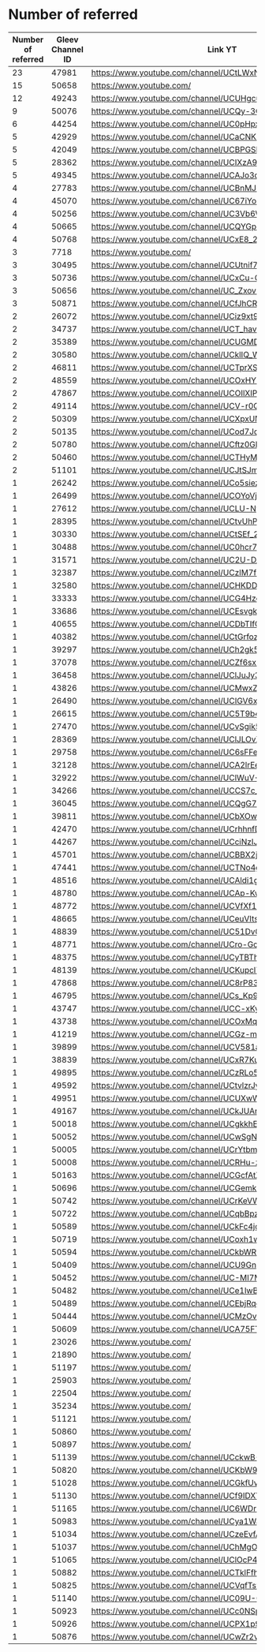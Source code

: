 # Number of referred

| Number of referred | Gleev Channel ID | Link YT | Status | Subscribers YT |
| --- | --- | --- | --- | --- |
| 23 | 47981 | https://www.youtube.com/channel/UCtLWxN6ij1TN_16X8rpHC1w | Gold | 12400 |
| 15 | 50658 | https://www.youtube.com/ | 0 |  |
| 12 | 49243 | https://www.youtube.com/channel/UCUHgcuvYUwttB7hD0qjCf_A | Gold | 30400 |
| 9 | 50076 | https://www.youtube.com/channel/UCQy-3Q55VyWgyAY-Uf9gZMQ | Gold | 314000 |
| 6 | 44254 | https://www.youtube.com/channel/UC0pHpxSt_4gd63WylQL0cVQ | Diamond | 1280000 |
| 5 | 42929 | https://www.youtube.com/channel/UCaCNK3ZAQC0k9c6vIWqqGkw | Bronze | 1040 |
| 5 | 42049 | https://www.youtube.com/channel/UCBPGSbZZ-ORdqrt2-tOrO9w | Gold | 139000 |
| 5 | 28362 | https://www.youtube.com/channel/UCIXzA9uSl-03B-S1kLSw2Yg | Silver | 10400 |
| 5 | 49345 | https://www.youtube.com/channel/UCAJo3q37kzaB-BwVxZnboBw | Silver | 7040 |
| 4 | 27783 | https://www.youtube.com/channel/UCBnMJqWibBtzElsKQ9sGkIg | Silver | 3430 |
| 4 | 45070 | https://www.youtube.com/channel/UC67iYo6whLn-ER4zv-knlOg | Bronze | 1100 |
| 4 | 50256 | https://www.youtube.com/channel/UC3Vb6WewsQfq45ArvrbBi5A | Bronze | 6190 |
| 4 | 50665 | https://www.youtube.com/channel/UCQYGp1xCUjQ8jO-bngb1mIw | Bronze | 6890 |
| 4 | 50768 | https://www.youtube.com/channel/UCxE8_2PRpFx19lipVfA3gPw | Bronze | 24 |
| 3 | 7718 | https://www.youtube.com/ | 0 |  |
| 3 | 30495 | https://www.youtube.com/channel/UCUtnif7CvA3TrxrifAgUquw | Silver | 8290 |
| 3 | 50736 | https://www.youtube.com/channel/UCxCu-GxMn_WvKtXhNRlv4Sw | Bronze | 1080 |
| 3 | 50656 | https://www.youtube.com/channel/UC_ZxovrplDiAOGa4AzxtmPA | Silver | 21000 |
| 3 | 50871 | https://www.youtube.com/channel/UCfJhCRXMKfrfogACk57y8lQ | Bronze | 263 |
| 2 | 26072 | https://www.youtube.com/channel/UCiz9xt9vtTRD2FMd-J6l_CQ | Silver | 32900 |
| 2 | 34737 | https://www.youtube.com/channel/UCT_hav2JQLnDvVqtOp68Ptw | Rejected | 10 |
| 2 | 35389 | https://www.youtube.com/channel/UCUGMDetA5u8wHgG_49GI7LA | Bronze | 308 |
| 2 | 30580 | https://www.youtube.com/channel/UCklIQ_Wk1_BTZFjOYdcs4MQ | Silver | 2450 |
| 2 | 46811 | https://www.youtube.com/channel/UCTprXS-8XG70ns92JMtrZbA | Bronze | 173000 |
| 2 | 48559 | https://www.youtube.com/channel/UCOxHY2MWqwSpXakf0GxpVQA | Gold | 139000 |
| 2 | 47867 | https://www.youtube.com/channel/UCOIlXIPMED7cP4pEdjDpfAA | Gold | 22300 |
| 2 | 49114 | https://www.youtube.com/channel/UCV-r0Q0K3ouyu8pqIKD2jvw | Silver | 2690 |
| 2 | 50309 | https://www.youtube.com/channel/UCXpxUMQY8w8uAtca39HOOdw | Silver | 35800 |
| 2 | 50135 | https://www.youtube.com/channel/UCod7JodzJNb9AFlxC4DYm5w | Silver | 9300 |
| 2 | 50780 | https://www.youtube.com/channel/UCftz0GBf6CtmFbJ-CSkcwsg | Bronze | 1410 |
| 2 | 50460 | https://www.youtube.com/channel/UCTHyM5lbIgWM0C_DETj6PhA | Bronze | 89000 |
| 2 | 51101 | https://www.youtube.com/channel/UCJtSJmwK-IstC6z6MYqI-ww | Bronze | 32 |
| 1 | 26242 | https://www.youtube.com/channel/UCo5siezhTr9mAA5umYHYG1A | Bronze | 3730 |
| 1 | 26499 | https://www.youtube.com/channel/UCOYoVj20SuXCmDuEuctgrbA | Diamond | 141000 |
| 1 | 27612 | https://www.youtube.com/channel/UCLU-NyjV-9Qz-SnKO5cdWpw | Bronze | 189 |
| 1 | 28395 | https://www.youtube.com/channel/UCtvUhPHUnRAHHC2yuFOCjPA | Bronze | 908 |
| 1 | 30330 | https://www.youtube.com/channel/UCtSEf_2PjPrws5OBrPx8R_g | Silver | 1990 |
| 1 | 30488 | https://www.youtube.com/channel/UC0hcr7ntMGL0o6bzRlXHV_A | Bronze | 7220 |
| 1 | 31571 | https://www.youtube.com/channel/UC2U-D_74E19EG4p-DQMuU6g | Rejected | 4 |
| 1 | 32387 | https://www.youtube.com/channel/UCzIM7fGgGuSXbIP4GrLcDeg | Rejected | 14 |
| 1 | 32580 | https://www.youtube.com/channel/UCHKDD1JQCt7QmhiJFQpIdCw | Silver | 12000 |
| 1 | 33333 | https://www.youtube.com/channel/UCG4HzoOHUMcx7cTEPWiIhiQ | Bronze | 452 |
| 1 | 33686 | https://www.youtube.com/channel/UCEsvgki2LQC-ne2no4jAdag | Bronze | 42 |
| 1 | 40655 | https://www.youtube.com/channel/UCDbTIfQ3JbjPz3GGUnvZkGQ | Rejected | 24 |
| 1 | 40382 | https://www.youtube.com/channel/UCtGrfozLsmoL_Ia21ZTFKOg | Bronze | 588 |
| 1 | 39297 | https://www.youtube.com/channel/UCh2gk5MCfBrUW63suc-GxPA | Bronze | 22 |
| 1 | 37078 | https://www.youtube.com/channel/UCZf6sxb3VTShszkAMO9MdRA | Silver | 39900 |
| 1 | 36458 | https://www.youtube.com/channel/UClJuJy3-dZ0h8l_U3OhifIw | Bronze | 1420 |
| 1 | 43826 | https://www.youtube.com/channel/UCMwxZ69X5OJLRU5KDzY-7Gw | Rejected | 293 |
| 1 | 26490 | https://www.youtube.com/channel/UCIGV6xOcdwETvvb-pnmn3iw | Silver | 529 |
| 1 | 26615 | https://www.youtube.com/channel/UC5T9b4lEmZ6kNlBFrwHMLjw | Bronze | 1470 |
| 1 | 27470 | https://www.youtube.com/channel/UCvSgik5vedra3EdZtdxdZMw | Bronze | 125 |
| 1 | 28369 | https://www.youtube.com/channel/UClJLOvXyjF-9oyjK783dY8A | Bronze | 10600 |
| 1 | 29758 | https://www.youtube.com/channel/UC6sFFeCEq6wvrGqFhfeKxtQ | Silver | 38200 |
| 1 | 32128 | https://www.youtube.com/channel/UCA2lrEei84DwRoZRcLjVaRg | Bronze | 2570 |
| 1 | 32922 | https://www.youtube.com/channel/UClWuV-MIO_Yuc6hiNd5huzw | Rejected | 0 |
| 1 | 34266 | https://www.youtube.com/channel/UCCS7c_lALiW1NBUqpzC2C4A | Silver | 10900 |
| 1 | 36045 | https://www.youtube.com/channel/UCQgG7AAsaQ_5Vn_r6HqNt_A | Rejected | 23200 |
| 1 | 39811 | https://www.youtube.com/channel/UCbXOwM4JRowxFdAbR4k-Hrg | Bronze | 1090 |
| 1 | 42470 | https://www.youtube.com/channel/UCrhhnfDFKrm8IEWJr1MilmQ | Bronze | 394 |
| 1 | 44267 | https://www.youtube.com/channel/UCciNzIJIT_Zhgk3_QYU9tFw | Bronze | 19100 |
| 1 | 45701 | https://www.youtube.com/channel/UCBBX2jHCkiOPLwJlGsjMIww | Bronze | 1170 |
| 1 | 47441 | https://www.youtube.com/channel/UCTNo4gZuvLyBe6iZeSklQFw | Bronze | 210 |
| 1 | 48516 | https://www.youtube.com/channel/UCAldi1guBJkDV63NxU-cLUw | Bronze | 4460 |
| 1 | 48780 | https://www.youtube.com/channel/UCAp-KwSy1bPXlYcnMO1F67g | Bronze | 303 |
| 1 | 48772 | https://www.youtube.com/channel/UCVfXf1SOBx3wGmH2ccGqQMw | Silver | 1480 |
| 1 | 48665 | https://www.youtube.com/channel/UCeuVItswwR8ROmhS00_k3Ew | Gold | 1090000 |
| 1 | 48839 | https://www.youtube.com/channel/UC51Dv0JT7CXvW_ABeifeZJA | Bronze | 724 |
| 1 | 48771 | https://www.youtube.com/channel/UCro-GcbNSps0HvxRscKsaTA | Silver | 5150 |
| 1 | 48375 | https://www.youtube.com/channel/UCyTBThD3N2_EJHYkaq2TwqA | Silver | 4440 |
| 1 | 48139 | https://www.youtube.com/channel/UCKupcl7qxBjYg9uGNJhZFaw | Bronze | 712 |
| 1 | 47868 | https://www.youtube.com/channel/UC8rP839S2B9Shts8cbkvsfw | Rejected | 4340 |
| 1 | 46795 | https://www.youtube.com/channel/UCs_Kp9UGz4LSOyTFAzpSjCQ | Silver | 3960 |
| 1 | 43747 | https://www.youtube.com/channel/UCC-xKycuykO1BbeQyqB9H9w | Bronze | 185 |
| 1 | 43738 | https://www.youtube.com/channel/UCOxMq4HD0ybJbhAy4vUjIwA | Silver | 41500 |
| 1 | 41219 | https://www.youtube.com/channel/UCGz-mXRou2PRfh3eJ5BXrVw | Rejected | 172 |
| 1 | 39899 | https://www.youtube.com/channel/UCV581aEoN7fZpPikJvwV8EQ | Rejected | 6 |
| 1 | 38839 | https://www.youtube.com/channel/UCxR7Ku4TAsuQHllw1HNzUsg | Silver | 4180 |
| 1 | 49895 | https://www.youtube.com/channel/UCzRLo5mOMK3yFA9GAmzYGCQ | Silver | 1140 |
| 1 | 49592 | https://www.youtube.com/channel/UCtvlzrJy9OvPnzyzQTefb5A | Bronze | 748 |
| 1 | 49951 | https://www.youtube.com/channel/UCUXwW08z0PSdKQHRMsVhtlA | Bronze | 3960 |
| 1 | 49167 | https://www.youtube.com/channel/UCkJUArnhTgx00ECxA7raPig | Bronze | 2560 |
| 1 | 50018 | https://www.youtube.com/channel/UCgkkhE7IPFHMxu2QTt-SKZQ | Bronze | 1070 |
| 1 | 50052 | https://www.youtube.com/channel/UCwSgNNYSmhxwE7RLY3fijUA | Bronze | 69 |
| 1 | 50005 | https://www.youtube.com/channel/UCrYtbmpqQkQGyNRAXFtSVFg | Rejected | 132 |
| 1 | 50008 | https://www.youtube.com/channel/UCRHu-zacjoNI_4WWI9-Z8Tw | Bronze | 72 |
| 1 | 50163 | https://www.youtube.com/channel/UCGcfAtXdn_CA7ffJZdzhcZA | Bronze | 1030 |
| 1 | 50696 | https://www.youtube.com/channel/UCGemkNMoL-hEyZaYVVobmlg | Bronze | 1420 |
| 1 | 50742 | https://www.youtube.com/channel/UCrKeVWNh2sSek-EBy_-dSzQ | Silver | 8060 |
| 1 | 50722 | https://www.youtube.com/channel/UCqbBpz6ZeZ9Nv8-gQ5hCtpg | Bronze | 1140 |
| 1 | 50589 | https://www.youtube.com/channel/UCkFc4jcb6OtS5_FDpxE5jGw | Gold | 157000 |
| 1 | 50719 | https://www.youtube.com/channel/UCoxh1w_S88yGwzDnqVGrF_w | Bronze | 729 |
| 1 | 50594 | https://www.youtube.com/channel/UCkbWRWGaRrdGCPJ0n-Eyj_A | Bronze | 4480 |
| 1 | 50409 | https://www.youtube.com/channel/UCU9GnpDDi3koNNjdqKhd-gQ | Gold | 585000 |
| 1 | 50452 | https://www.youtube.com/channel/UC-MI7MnwGZ52O4xemVixNeA | Bronze | 939 |
| 1 | 50482 | https://www.youtube.com/channel/UCe1lwBhB5gtT_kDEDsHqvSg | Bronze | 56 |
| 1 | 50489 | https://www.youtube.com/channel/UCEbjRqcfTG267AMeTbRl-ng | Bronze | 256 |
| 1 | 50444 | https://www.youtube.com/channel/UCMzOvt4KeIUuyMaFd3TSr-w | Rejected | 95000 |
| 1 | 50609 | https://www.youtube.com/channel/UCA75FToSTC5oNpdJjoKwHIQ | Bronze | 578 |
| 1 | 23026 | https://www.youtube.com/ | 0 |  |
| 1 | 21890 | https://www.youtube.com/ | 0 |  |
| 1 | 51197 | https://www.youtube.com/ | 0 |  |
| 1 | 25903 | https://www.youtube.com/ | 0 |  |
| 1 | 22504 | https://www.youtube.com/ | 0 |  |
| 1 | 35234 | https://www.youtube.com/ | 0 |  |
| 1 | 51121 | https://www.youtube.com/ | 0 |  |
| 1 | 50860 | https://www.youtube.com/ | 0 |  |
| 1 | 50897 | https://www.youtube.com/ | 0 |  |
| 1 | 51139 | https://www.youtube.com/channel/UCckwB-Vf_JJ3hqeVfvPd5SQ | Rejected | 20 |
| 1 | 50820 | https://www.youtube.com/channel/UCKbW9OvzQ-vGTp70bG6YP0Q | Bronze | 5460 |
| 1 | 51028 | https://www.youtube.com/channel/UCGkfUvvhLatcqifZQtJ8KWg | Rejected | 22 |
| 1 | 51130 | https://www.youtube.com/channel/UCf9IDXYsn6e0pVAHRAcK4LA | Bronze | 116 |
| 1 | 51165 | https://www.youtube.com/channel/UC6WDrSRgJn0NUTVvDhjewsw | Bronze | 332 |
| 1 | 50983 | https://www.youtube.com/channel/UCya1WaAL7gPKIp4CahosxmA | Bronze | 16100 |
| 1 | 51034 | https://www.youtube.com/channel/UCzeEvfAe1dubHOSKrcmL8BA | Rejected | 7680 |
| 1 | 51037 | https://www.youtube.com/channel/UChMgOXEqBedlElUcd0U9_Iw | Bronze | 2390 |
| 1 | 51065 | https://www.youtube.com/channel/UClOcP4G0P7Oub8cEet55VQg | Silver | 15700 |
| 1 | 50882 | https://www.youtube.com/channel/UCTklFfheQpsiJMAIM8gpSAQ | Silver | 4520 |
| 1 | 50825 | https://www.youtube.com/channel/UCVqfTsw0TzbMNFiQKEXYL0g | Bronze | 242000 |
| 1 | 51140 | https://www.youtube.com/channel/UC09U-0S-JGH0QyTuGGAABBQ | Rejected | 43 |
| 1 | 50923 | https://www.youtube.com/channel/UCc0NSpLRbq7W2BUlhuPISig | Silver | 30800 |
| 1 | 50926 | https://www.youtube.com/channel/UCPX1p9p3_N_8xjG07b-GsLw | Bronze | 2930 |
| 1 | 50876 | https://www.youtube.com/channel/UCwZr2vhAWKeQ_g4nSS_JZCQ | Bronze | 2660 |